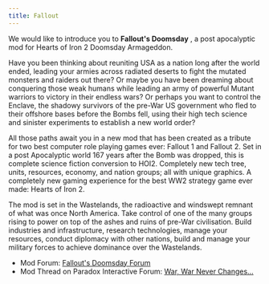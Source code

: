 ```yaml
---
title: Fallout
---
```

 We would like to introduce you to **Fallout's Doomsday** , a post apocalyptic mod for Hearts of Iron 2 Doomsday Armageddon.

Have you been thinking about reuniting USA as a nation long after the world ended, leading your armies across radiated deserts to fight the mutated monsters and raiders out there? Or maybe you have been dreaming about conquering those weak humans while leading an army of powerful Mutant warriors to victory in their endless wars? Or perhaps you want to control the Enclave, the shadowy survivors of the pre-War US government who fled to their offshore bases before the Bombs fell, using their high tech science and sinister experiments to establish a new world order?

All those paths await you in a new mod that has been created as a tribute for two best computer role playing games ever: Fallout 1 and Fallout 2. Set in a post Apocalyptic world 167 years after the Bomb was dropped, this is complete science fiction conversion to HOI2. Completely new tech tree, units, resources, economy, and nation groups; all with unique graphics. A completely new gaming experience for the best WW2 strategy game ever made: Hearts of Iron 2.

The mod is set in the Wastelands, the radioactive and windswept remnant of what was once North America. Take control of one of the many groups rising to power on top of the ashes and ruins of pre-War civilisation. Build industries and infrastructure, research technologies, manage your resources, conduct diplomacy with other nations, build and manage your military forces to achieve dominance over the Wastelands.

  

*   Mod Forum: [Fallout's Doomsday Forum](http://terranova.dk/viewforum.php?f=15)
*   Mod Thread on Paradox Interactive Forum: [War, War Never Changes...](http://forum.paradoxplaza.com/forum/showthread.php?311272-War-war-never-changes...)